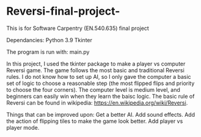 # Reversi-final-project-
This is for Software Carpentry (EN.540.635) final project

Dependancies:
Python 3.9
Tkinter

The program is run with:
main.py

In this project, I used the tkinter package to make a player vs computer Reversi game. The game follows the most basic and traditional Reversi rules. I do not know how to set up AI, so I only gave the computer a basic set of logic to choose a reasonable step (the most flipped flips and priority to choose the four corners). The computer level is medium level, and beginners can easily win when they learn the baisc logic. The basic rule of Reversi can be found in wikipedia: https://en.wikipedia.org/wiki/Reversi.

Things that can be improved upon:
Get a better AI.
Add sound effects.
Add the action of flipping tiles to make the game look better.
Add player vs player mode.
